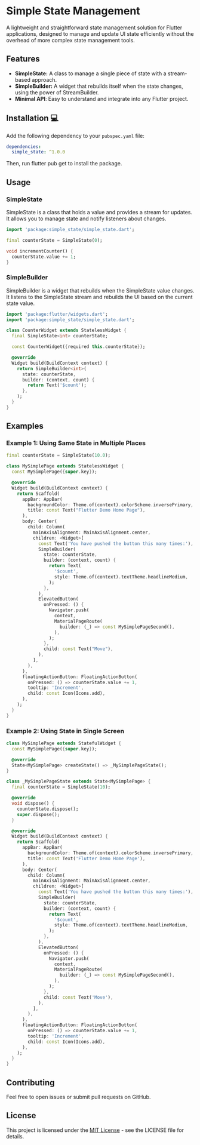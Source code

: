 # Simple State Management

A lightweight and straightforward state management solution for Flutter applications, designed to manage and update UI state efficiently without the overhead of more complex state management tools.

## Features
- **SimpleState:** A class to manage a single piece of state with a stream-based approach.
- **SimpleBuilder:** A widget that rebuilds itself when the state changes, using the power of StreamBuilder.
- **Minimal API**: Easy to understand and integrate into any Flutter project.


## Installation 💻

Add the following dependency to your `pubspec.yaml` file:

```yaml
dependencies:
  simple_state: ^1.0.0
```

Then, run flutter pub get to install the package.

## Usage

### SimpleState

SimpleState is a class that holds a value and provides a stream for updates. It allows you to manage state and notify listeners about changes.

```dart
import 'package:simple_state/simple_state.dart';

final counterState = SimpleState(0);

void incrementCounter() {
  counterState.value += 1;
}
```

### SimpleBuilder

SimpleBuilder is a widget that rebuilds when the SimpleState value changes. It listens to the SimpleState stream and rebuilds the UI based on the current state value.

```dart
import 'package:flutter/widgets.dart';
import 'package:simple_state/simple_state.dart';

class CounterWidget extends StatelessWidget {
  final SimpleState<int> counterState;

  const CounterWidget({required this.counterState});

  @override
  Widget build(BuildContext context) {
    return SimpleBuilder<int>(
      state: counterState,
      builder: (context, count) {
        return Text('$count');
      },
    );
  }
}
```

## Examples

### Example 1: Using Same State in Multiple Places

```dart
final counterState = SimpleState(10.0);

class MySimplePage extends StatelessWidget {
  const MySimplePage({super.key});

  @override
  Widget build(BuildContext context) {
    return Scaffold(
      appBar: AppBar(
        backgroundColor: Theme.of(context).colorScheme.inversePrimary,
        title: const Text("Flutter Demo Home Page"),
      ),
      body: Center(
        child: Column(
          mainAxisAlignment: MainAxisAlignment.center,
          children: <Widget>[
            const Text('You have pushed the button this many times:'),
            SimpleBuilder(
              state: counterState,
              builder: (context, count) {
                return Text(
                  '$count',
                  style: Theme.of(context).textTheme.headlineMedium,
                );
              },
            ),
            ElevatedButton(
              onPressed: () {
                Navigator.push(
                  context,
                  MaterialPageRoute(
                    builder: (_) => const MySimplePageSecond(),
                  ),
                );
              },
              child: const Text("Move"),
            ),
          ],
        ),
      ),
      floatingActionButton: FloatingActionButton(
        onPressed: () => counterState.value += 1,
        tooltip: 'Increment',
        child: const Icon(Icons.add),
      ),
    );
  }
}
```

### Example 2: Using State in Single Screen

```dart
class MySimplePage extends StatefulWidget {
  const MySimplePage({super.key});

  @override
  State<MySimplePage> createState() => _MySimplePageState();
}

class _MySimplePageState extends State<MySimplePage> {
  final counterState = SimpleState(10);

  @override
  void dispose() {
    counterState.dispose();
    super.dispose();
  }

  @override
  Widget build(BuildContext context) {
    return Scaffold(
      appBar: AppBar(
        backgroundColor: Theme.of(context).colorScheme.inversePrimary,
        title: const Text('Flutter Demo Home Page'),
      ),
      body: Center(
        child: Column(
          mainAxisAlignment: MainAxisAlignment.center,
          children: <Widget>[
            const Text('You have pushed the button this many times:'),
            SimpleBuilder(
              state: counterState,
              builder: (context, count) {
                return Text(
                  '$count',
                  style: Theme.of(context).textTheme.headlineMedium,
                );
              },
            ),
            ElevatedButton(
              onPressed: () {
                Navigator.push(
                  context,
                  MaterialPageRoute(
                    builder: (_) => const MySimplePageSecond(),
                  ),
                );
              },
              child: const Text('Move'),
            ),
          ],
        ),
      ),
      floatingActionButton: FloatingActionButton(
        onPressed: () => counterState.value += 1,
        tooltip: 'Increment',
        child: const Icon(Icons.add),
      ),
    );
  }
}
```


## Contributing

Feel free to open issues or submit pull requests on GitHub.

## License

This project is licensed under the [MIT License](https://github.com/EasyFlutterApps/simple_state/blob/main/LICENSE) - see the LICENSE file for details.